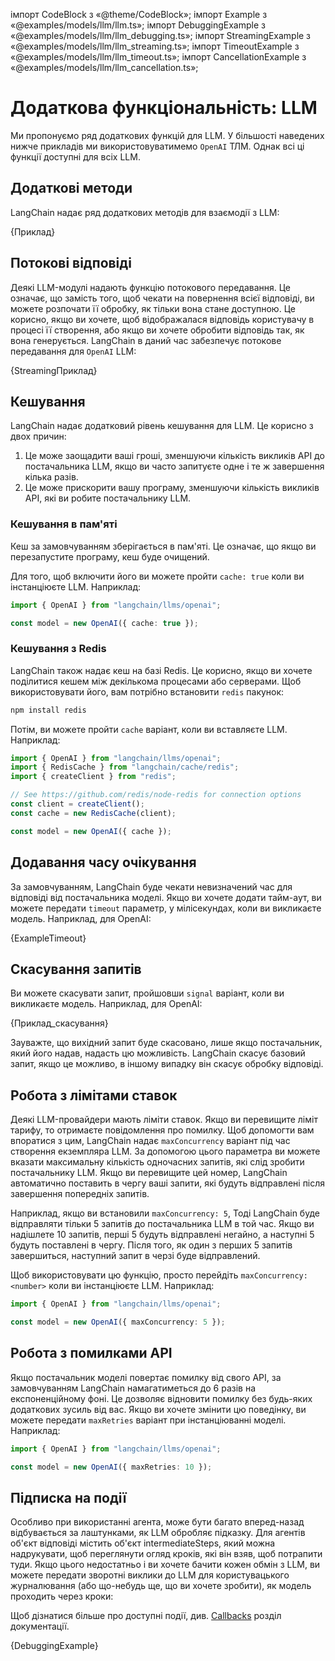 

імпорт CodeBlock з «@theme/CodeBlock»; імпорт Example з «@examples/models/llm/llm.ts»; імпорт DebuggingExample з «@examples/models/llm/llm_debugging.ts»; імпорт StreamingExample з «@examples/models/llm/llm_streaming.ts»; імпорт TimeoutExample з «@examples/models/llm/llm_timeout.ts»; імпорт CancellationExample з «@examples/models/llm/llm_cancellation.ts»;

# Додаткова функціональність: LLM

Ми пропонуємо ряд додаткових функцій для LLM. У більшості наведених нижче прикладів ми використовуватимемо `OpenAI` ТЛМ. Однак всі ці функції доступні для всіх LLM.

## Додаткові методи

LangChain надає ряд додаткових методів для взаємодії з LLM:

<CodeBlock language="typescript">{Приклад}</CodeBlock>

## Потокові відповіді

Деякі LLM-модулі надають функцію потокового передавання. Це означає, що замість того, щоб чекати на повернення всієї відповіді, ви можете розпочати її обробку, як тільки вона стане доступною. Це корисно, якщо ви хочете, щоб відображалася відповідь користувачу в процесі її створення, або якщо ви хочете обробити відповідь так, як вона генерується. LangChain в даний час забезпечує потокове передавання для `OpenAI` LLM:

<CodeBlock language="typescript">{StreamingПриклад}</CodeBlock>

## Кешування

LangChain надає додатковий рівень кешування для LLM. Це корисно з двох причин:

1. Це може заощадити ваші гроші, зменшуючи кількість викликів API до постачальника LLM, якщо ви часто запитуєте одне і те ж завершення кілька разів.
2. Це може прискорити вашу програму, зменшуючи кількість викликів API, які ви робите постачальнику LLM.

### Кешування в пам'яті

Кеш за замовчуванням зберігається в пам'яті. Це означає, що якщо ви перезапустите програму, кеш буде очищений.

Для того, щоб включити його ви можете пройти `cache: true` коли ви інстанціюєте LLM. Наприклад:


```typescript
import { OpenAI } from "langchain/llms/openai";

const model = new OpenAI({ cache: true });
```

### Кешування з Redis

LangChain також надає кеш на базі Redis. Це корисно, якщо ви хочете поділитися кешем між декількома процесами або серверами. Щоб використовувати його, вам потрібно встановити `redis` пакунок:


```bash npm2yarn
npm install redis
```

Потім, ви можете пройти `cache` варіант, коли ви вставляєте LLM. Наприклад:


```typescript
import { OpenAI } from "langchain/llms/openai";
import { RedisCache } from "langchain/cache/redis";
import { createClient } from "redis";

// See https://github.com/redis/node-redis for connection options
const client = createClient();
const cache = new RedisCache(client);

const model = new OpenAI({ cache });
```

## Додавання часу очікування

За замовчуванням, LangChain буде чекати невизначений час для відповіді від постачальника моделі. Якщо ви хочете додати тайм-аут, ви можете передати `timeout` параметр, у мілісекундах, коли ви викликаєте модель. Наприклад, для OpenAI:

<CodeBlock language="typescript">{ExampleTimeout}</CodeBlock>

## Скасування запитів

Ви можете скасувати запит, пройшовши `signal` варіант, коли ви викликаєте модель. Наприклад, для OpenAI:

<CodeBlock language="typescript">{Приклад_скасування}</CodeBlock>

Зауважте, що вихідний запит буде скасовано, лише якщо постачальник, який його надав, надасть цю можливість. LangChain скасує базовий запит, якщо це можливо, в іншому випадку він скасує обробку відповіді.

## Робота з лімітами ставок

Деякі LLM-провайдери мають ліміти ставок. Якщо ви перевищите ліміт тарифу, то отримаєте повідомлення про помилку. Щоб допомогти вам впоратися з цим, LangChain надає `maxConcurrency` варіант під час створення екземпляра LLM. За допомогою цього параметра ви можете вказати максимальну кількість одночасних запитів, які слід зробити постачальнику LLM. Якщо ви перевищите цей номер, LangChain автоматично поставить в чергу ваші запити, які будуть відправлені після завершення попередніх запитів.

Наприклад, якщо ви встановили `maxConcurrency: 5`, Тоді LangChain буде відправляти тільки 5 запитів до постачальника LLM в той час. Якщо ви надішлете 10 запитів, перші 5 будуть відправлені негайно, а наступні 5 будуть поставлені в чергу. Після того, як один з перших 5 запитів завершиться, наступний запит в черзі буде відправлений.

Щоб використовувати цю функцію, просто перейдіть `maxConcurrency: <number>` коли ви інстанціюєте LLM. Наприклад:


```typescript
import { OpenAI } from "langchain/llms/openai";

const model = new OpenAI({ maxConcurrency: 5 });
```

## Робота з помилками API

Якщо постачальник моделі повертає помилку від свого API, за замовчуванням LangChain намагатиметься до 6 разів на експоненційному фоні. Це дозволяє відновити помилку без будь-яких додаткових зусиль від вас. Якщо ви хочете змінити цю поведінку, ви можете передати `maxRetries` варіант при інстанціюванні моделі. Наприклад:


```typescript
import { OpenAI } from "langchain/llms/openai";

const model = new OpenAI({ maxRetries: 10 });
```

## Підписка на події

Особливо при використанні агента, може бути багато вперед-назад відбувається за лаштунками, як LLM обробляє підказку. Для агентів об'єкт відповіді містить об'єкт intermediateSteps, який можна надрукувати, щоб переглянути огляд кроків, які він взяв, щоб потрапити туди. Якщо цього недостатньо і ви хочете бачити кожен обмін з LLM, ви можете передати зворотні виклики до LLM для користувацького журналювання (або що-небудь ще, що ви хочете зробити), як модель проходить через кроки:

Щоб дізнатися більше про доступні події, див. [Callbacks](/docs/production/callbacks/) розділ документації.

<CodeBlock language="typescript">{DebuggingExample}</CodeBlock>
